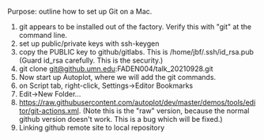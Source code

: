 Purpose: outline how to set up Git on a Mac.

1. git appears to be installed out of the factory.  Verify this with "git" at the command line.
2. set up public/private keys with ssh-keygen
3. copy the PUBLIC key to github/gitlabs.  This is /home/jbf/.ssh/id_rsa.pub  (Guard id_rsa carefully.  This is the security.)
4. git clone git@github.umn.edu:FADEN004/talk_20210928.git
5. Now start up Autoplot, where we will add the git commands.
6. on Script tab, right-click, Settings->Editor Bookmarks
7. Edit->New Folder...
8. https://raw.githubusercontent.com/autoplot/dev/master/demos/tools/editor/git-actions.xml. (Note this is the "raw" version, because the normal github version doesn't work.  This is a bug which will be fixed.)
9. Linking github remote site to local repository
